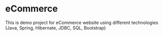 # eCommerce
This is demo project for eCommerce website using different technologies (Java, Spring, Hibernate, JDBC, SQL, Bootstrap)
